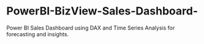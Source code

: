 # PowerBI-BizView-Sales-Dashboard-
Power BI Sales Dashboard using DAX and Time Series Analysis for forecasting and insights.
